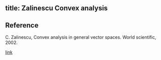 title: Zalinescu Convex analysis 
---

## Reference

C. Zalinescu, Convex analysis in general vector spaces. World scientific, 2002.

[link](https://drive.google.com/file/d/18U3i6XJWoXPfcux7yizsSrIbJAvoJEvA/view?usp=sharing)
